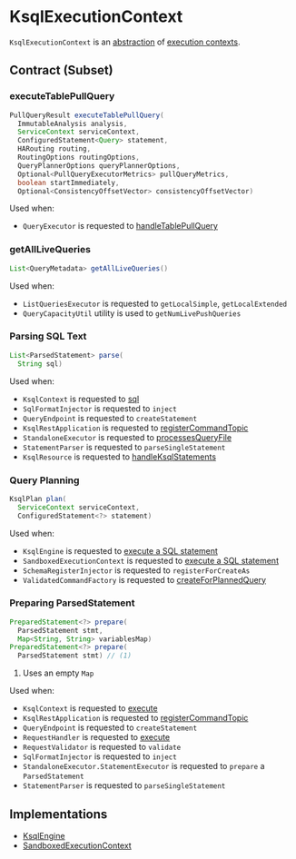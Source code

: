 # KsqlExecutionContext

`KsqlExecutionContext` is an [abstraction](#contract) of [execution contexts](#implementations).

## Contract (Subset)

### <span id="executeTablePullQuery"> executeTablePullQuery

```java
PullQueryResult executeTablePullQuery(
  ImmutableAnalysis analysis,
  ServiceContext serviceContext,
  ConfiguredStatement<Query> statement,
  HARouting routing,
  RoutingOptions routingOptions,
  QueryPlannerOptions queryPlannerOptions,
  Optional<PullQueryExecutorMetrics> pullQueryMetrics,
  boolean startImmediately,
  Optional<ConsistencyOffsetVector> consistencyOffsetVector)
```

Used when:

* `QueryExecutor` is requested to [handleTablePullQuery](rest/QueryExecutor.md#handleTablePullQuery)

### <span id="getAllLiveQueries"> getAllLiveQueries

```java
List<QueryMetadata> getAllLiveQueries()
```

Used when:

* `ListQueriesExecutor` is requested to `getLocalSimple`, `getLocalExtended`
* `QueryCapacityUtil` utility is used to `getNumLivePushQueries`

### <span id="parse"> Parsing SQL Text

```java
List<ParsedStatement> parse(
  String sql)
```

Used when:

* `KsqlContext` is requested to [sql](embedded/KsqlContext.md#sql)
* `SqlFormatInjector` is requested to `inject`
* `QueryEndpoint` is requested to `createStatement`
* `KsqlRestApplication` is requested to [registerCommandTopic](rest/KsqlRestApplication.md#registerCommandTopic)
* `StandaloneExecutor` is requested to [processesQueryFile](rest/StandaloneExecutor.md#processesQueryFile)
* `StatementParser` is requested to `parseSingleStatement`
* `KsqlResource` is requested to [handleKsqlStatements](rest/KsqlResource.md#handleKsqlStatements)

### <span id="plan"> Query Planning

```java
KsqlPlan plan(
  ServiceContext serviceContext,
  ConfiguredStatement<?> statement)
```

Used when:

* `KsqlEngine` is requested to [execute a SQL statement](KsqlEngine.md#execute)
* `SandboxedExecutionContext` is requested to [execute a SQL statement](SandboxedExecutionContext.md#execute)
* `SchemaRegisterInjector` is requested to `registerForCreateAs`
* `ValidatedCommandFactory` is requested to [createForPlannedQuery](rest/ValidatedCommandFactory.md#createForPlannedQuery)

### <span id="prepare"> Preparing ParsedStatement

```java
PreparedStatement<?> prepare(
  ParsedStatement stmt,
  Map<String, String> variablesMap)
PreparedStatement<?> prepare(
  ParsedStatement stmt) // (1)
```

1. Uses an empty `Map`

Used when:

* `KsqlContext` is requested to [execute](embedded/KsqlContext.md#execute)
* `KsqlRestApplication` is requested to [registerCommandTopic](rest/KsqlRestApplication.md#registerCommandTopic)
* `QueryEndpoint` is requested to `createStatement`
* `RequestHandler` is requested to [execute](rest/RequestHandler.md#execute)
* `RequestValidator` is requested to `validate`
* `SqlFormatInjector` is requested to `inject`
* `StandaloneExecutor.StatementExecutor` is requested to `prepare` a `ParsedStatement`
* `StatementParser` is requested to `parseSingleStatement`

## Implementations

* [KsqlEngine](KsqlEngine.md)
* [SandboxedExecutionContext](SandboxedExecutionContext.md)
